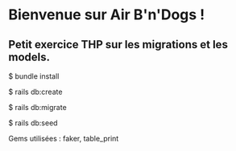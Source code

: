# Bienvenue sur Air B'n'Dogs !

## Petit exercice THP sur les migrations et les models.

$ bundle install 

$ rails db:create 

$ rails db:migrate

$ rails db:seed

Gems utilisées : faker, table_print


